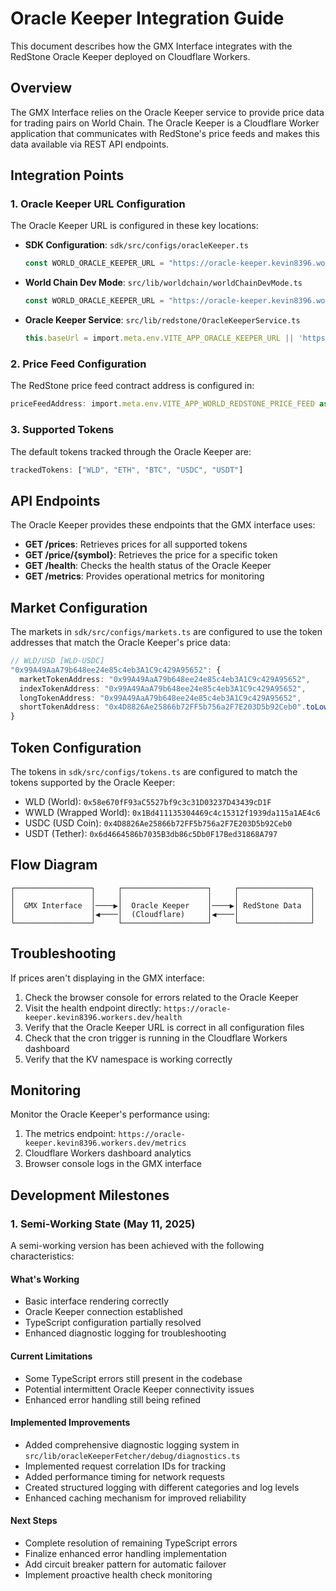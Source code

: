 # Oracle Keeper Integration Guide

This document describes how the GMX Interface integrates with the RedStone Oracle Keeper deployed on Cloudflare Workers.

## Overview

The GMX Interface relies on the Oracle Keeper service to provide price data for trading pairs on World Chain. The Oracle Keeper is a Cloudflare Worker application that communicates with RedStone's price feeds and makes this data available via REST API endpoints.

## Integration Points

### 1. Oracle Keeper URL Configuration

The Oracle Keeper URL is configured in these key locations:

- **SDK Configuration**: `sdk/src/configs/oracleKeeper.ts`
  ```typescript
  const WORLD_ORACLE_KEEPER_URL = "https://oracle-keeper.kevin8396.workers.dev";
  ```

- **World Chain Dev Mode**: `src/lib/worldchain/worldChainDevMode.ts`
  ```typescript
  const WORLD_ORACLE_KEEPER_URL = "https://oracle-keeper.kevin8396.workers.dev";
  ```

- **Oracle Keeper Service**: `src/lib/redstone/OracleKeeperService.ts`
  ```typescript
  this.baseUrl = import.meta.env.VITE_APP_ORACLE_KEEPER_URL || 'https://oracle-keeper.kevin8396.workers.dev';
  ```

### 2. Price Feed Configuration

The RedStone price feed contract address is configured in:

```typescript
priceFeedAddress: import.meta.env.VITE_APP_WORLD_REDSTONE_PRICE_FEED as string || "0x163f8c2467924be0ae7b5347228cabf260318753"
```

### 3. Supported Tokens

The default tokens tracked through the Oracle Keeper are:

```typescript
trackedTokens: ["WLD", "ETH", "BTC", "USDC", "USDT"]
```

## API Endpoints

The Oracle Keeper provides these endpoints that the GMX interface uses:

- **GET /prices**: Retrieves prices for all supported tokens
- **GET /price/{symbol}**: Retrieves the price for a specific token
- **GET /health**: Checks the health status of the Oracle Keeper
- **GET /metrics**: Provides operational metrics for monitoring

## Market Configuration

The markets in `sdk/src/configs/markets.ts` are configured to use the token addresses that match the Oracle Keeper's price data:

```typescript
// WLD/USD [WLD-USDC]
"0x99A49AaA79b648ee24e85c4eb3A1C9c429A95652": {
  marketTokenAddress: "0x99A49AaA79b648ee24e85c4eb3A1C9c429A95652",
  indexTokenAddress: "0x99A49AaA79b648ee24e85c4eb3A1C9c429A95652",
  longTokenAddress: "0x99A49AaA79b648ee24e85c4eb3A1C9c429A95652",
  shortTokenAddress: "0x4D8826Ae25866b72FF5b756a2F7E203D5b92Ceb0".toLowerCase(),
}
```

## Token Configuration

The tokens in `sdk/src/configs/tokens.ts` are configured to match the tokens supported by the Oracle Keeper:

- WLD (World): `0x58e670fF93aC5527bf9c3c31D03237D43439cD1F`
- WWLD (Wrapped World): `0x1Bd411135304469c4c15312f1939da115a1AE4c6`
- USDC (USD Coin): `0x4D8826Ae25866b72FF5b756a2F7E203D5b92Ceb0`
- USDT (Tether): `0x6d4664586b7035B3db86c5Db0F17Bed31868A797`

## Flow Diagram

```
┌─────────────────┐     ┌───────────────────┐     ┌────────────────┐
│                 │     │                   │     │                │
│  GMX Interface  │────▶│  Oracle Keeper    │────▶│ RedStone Data  │
│                 │◀────│  (Cloudflare)     │◀────│                │
└─────────────────┘     └───────────────────┘     └────────────────┘
```

## Troubleshooting

If prices aren't displaying in the GMX interface:

1. Check the browser console for errors related to the Oracle Keeper
2. Visit the health endpoint directly: `https://oracle-keeper.kevin8396.workers.dev/health`
3. Verify that the Oracle Keeper URL is correct in all configuration files
4. Check that the cron trigger is running in the Cloudflare Workers dashboard
5. Verify that the KV namespace is working correctly

## Monitoring

Monitor the Oracle Keeper's performance using:

1. The metrics endpoint: `https://oracle-keeper.kevin8396.workers.dev/metrics`
2. Cloudflare Workers dashboard analytics
3. Browser console logs in the GMX interface

## Development Milestones

### 1. Semi-Working State (May 11, 2025)

A semi-working version has been achieved with the following characteristics:

#### What's Working
- Basic interface rendering correctly
- Oracle Keeper connection established
- TypeScript configuration partially resolved
- Enhanced diagnostic logging for troubleshooting

#### Current Limitations
- Some TypeScript errors still present in the codebase
- Potential intermittent Oracle Keeper connectivity issues
- Enhanced error handling still being refined

#### Implemented Improvements
- Added comprehensive diagnostic logging system in `src/lib/oracleKeeperFetcher/debug/diagnostics.ts`
- Implemented request correlation IDs for tracking
- Added performance timing for network requests
- Created structured logging with different categories and log levels
- Enhanced caching mechanism for improved reliability

#### Next Steps
- Complete resolution of remaining TypeScript errors
- Finalize enhanced error handling implementation
- Add circuit breaker pattern for automatic failover
- Implement proactive health check monitoring
